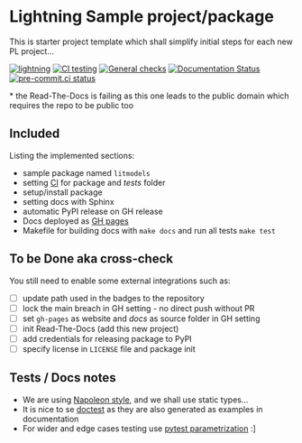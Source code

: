 # Lightning Sample project/package

This is starter project template which shall simplify initial steps for each new PL project...

[![lightning](https://img.shields.io/badge/-Lightning_2.0+-792ee5?logo=pytorchlightning&logoColor=white)](https://lightning.ai/)
[![CI testing](https://github.com/Lightning-AI/lightning-sandbox/actions/workflows/ci-testing.yml/badge.svg?event=push)](https://github.com/Lightning-AI/lightning-sandbox/actions/workflows/ci-testing.yml)
[![General checks](https://github.com/Lightning-AI/lightning-sandbox/actions/workflows/ci-checks.yml/badge.svg?event=push)](https://github.com/Lightning-AI/lightning-sandbox/actions/workflows/ci-checks.yml)
[![Documentation Status](https://readthedocs.org/projects/lightning-sandbox/badge/?version=latest)](https://lightning-sandbox.readthedocs.io/en/latest/?badge=latest)
[![pre-commit.ci status](https://results.pre-commit.ci/badge/github/Lightning-AI/lightning-sandbox/main.svg?badge_token=mqheL1-cTn-280Vx4cJUdg)](https://results.pre-commit.ci/latest/github/Lightning-AI/lightning-sandbox/main?badge_token=mqheL1-cTn-280Vx4cJUdg)

\* the Read-The-Docs is failing as this one leads to the public domain which requires the repo to be public too

## Included

Listing the implemented sections:

- sample package named `litmodels`
- setting [CI](https://github.com/Lightning-AI/lightning-sandbox/actions?query=workflow%3A%22CI+testing%22) for package and _tests_ folder
- setup/install package
- setting docs with Sphinx
- automatic PyPI release on GH release
- Docs deployed as [GH pages](https://Lightning-AI.github.io/lightning-sandbox)
- Makefile for building docs with `make docs` and run all tests `make test`

## To be Done aka cross-check

You still need to enable some external integrations such as:

- [ ] update path used in the badges to the repository
- [ ] lock the main breach in GH setting - no direct push without PR
- [ ] set `gh-pages` as website and _docs_ as source folder in GH setting
- [ ] init Read-The-Docs (add this new project)
- [ ] add credentials for releasing package to PyPI
- [ ] specify license in `LICENSE` file and package init

## Tests / Docs notes

- We are using [Napoleon style,](https://www.sphinx-doc.org/en/master/usage/extensions/napoleon.html) and we shall use static types...
- It is nice to se [doctest](https://docs.python.org/3/library/doctest.html) as they are also generated as examples in documentation
- For wider and edge cases testing use [pytest parametrization](https://docs.pytest.org/en/stable/parametrize.html) :\]

